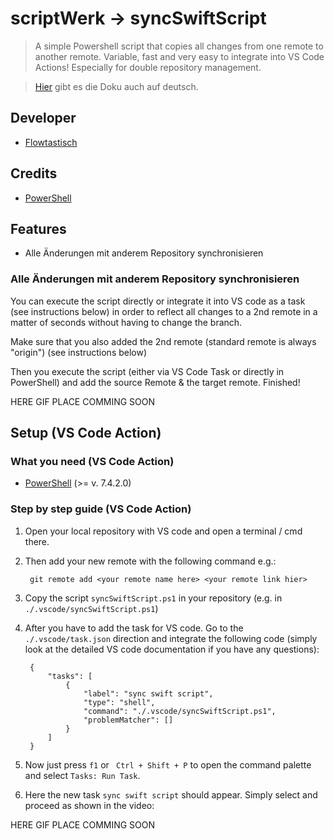 # scriptWerk -> syncSwiftScript

> A simple Powershell script that copies all changes from one remote to another remote. Variable, fast and very easy to integrate into VS Code Actions! Especially for double repository management.

> [Hier](https://github.com/ScriptWerkstatt/syncSwiftScript/blob/main/README-de.md) gibt es die Doku auch auf deutsch.

## Developer

- [Flowtastisch](https://github.com/flowtastisch)

## Credits

- [PowerShell](https://github.com/PowerShell/PowerShell)

## Features

- Alle Änderungen mit anderem Repository synchronisieren

### Alle Änderungen mit anderem Repository synchronisieren

You can execute the script directly or integrate it into VS code as a task (see instructions below) in order to reflect all changes to a 2nd remote in a matter of seconds without having to change the branch.

Make sure that you also added the 2nd remote (standard remote is always "origin") (see instructions below)

Then you execute the script (either via VS Code Task or directly in PowerShell) and add the source Remote & the target remote. Finished!

HERE GIF PLACE COMMING SOON

## Setup (VS Code Action)

### What you need (VS Code Action)

- [PowerShell](https://github.com/PowerShell/PowerShell) (>= v. 7.4.2.0)

### Step by step guide (VS Code Action)

1. Open your local repository with VS code and open a terminal / cmd there.
2. Then add your new remote with the following command e.g.:

        git remote add <your remote name here> <your remote link hier>

3. Copy the script `syncSwiftScript.ps1` in your repository (e.g. in `./.vscode/syncSwiftScript.ps1`)
4. After you have to add the task for VS code. Go to the `./.vscode/task.json` direction and integrate the following code (simply look at the detailed VS code documentation if you have any questions):

        {
            "tasks": [
                {
                    "label": "sync swift script",
                    "type": "shell",
                    "command": "./.vscode/syncSwiftScript.ps1",
                    "problemMatcher": []
                }
            ]
        }

5. Now just press `f1` or ` Ctrl + Shift + P` to open the command palette and select `Tasks: Run Task`.
6. Here the new task `sync swift script` should appear. Simply select and proceed as shown in the video:

HERE GIF PLACE COMMING SOON